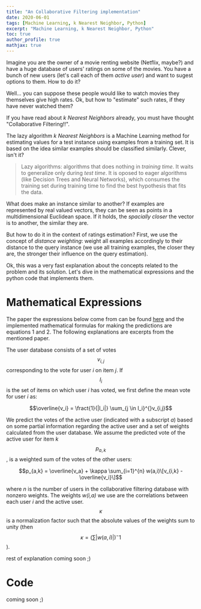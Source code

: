 ```yaml
---
title: "An Collaborative Filtering implementation"
date: 2020-06-01
tags: [Machine Learning, k Nearest Neighbor, Python]
excerpt: "Machine Learning, k Nearest Neighbor, Python"
toc: true
author_profile: true
mathjax: true
---
```


Imagine you are the owner of a movie renting website (Netflix, maybe?) and have a huge database of users' ratings on some of the movies. You have a bunch of new users (let's call each of them _active user_) and want to sugest options to them. How to do it?

Well... you can suppose these people would like to watch movies they themselves give high rates. Ok, but how to "estimate" such rates, if they have never watched them?

If you have read about _k Nearest Neighbors_ already, you must have thought "Collaborative Filtering!!".

The lazy algorithm _k Nearest Neighbors_ is a Machine Learning method for estimating values for a test instance using examples from a training set. It is based on the idea similar examples should be classified similarly. Clever, isn't it?

> Lazy algorithms: algorithms that does nothing in _training time_. It waits to generalize only during _test time_. It is oposed to eager algorithms (like Decision Trees and Neural Networks), which consumes the training set during training time to find the best hypothesis that fits the data.  

What does make an instance similar to another? If examples are represented by real valued vectors, they can be seen as points in a multidimensional Euclidean space. If it holds, the _spacially closer_ the vector is to another, the similar they are.

But how to do it in the context of ratings estimation? First, we use the concept of _distance weighting_: weight all examples accordingly to their distance to the query instance (we use all training examples, the closer they are, the stronger their influence on the query estimation).

Ok, this was a very fast explanation about the concepts related to the problem and its solution. Let's dive in the mathematical expressions and the python code that implements them.

# Mathematical Expressions

 The paper the expressions below come from can be found [here](https://courses.cs.washington.edu/courses/csep546/17au/psetwww/2/algsweb.pdf) and the implemented mathematical formulas for making the predictions are equations 1 and 2. The following explanations are excerpts from the mentioned paper.

The user database consists of a set of votes $$v_{i,j}$$ corresponding to the vote for user _i_ on item _j_. If $$I_i$$ is the set of items on which user _i_ has voted, we first define the mean vote for user _i_ as:

$$\overline{v_i} = \fract{1}{|I_i|} \sum_{j \in I_i}^{}v_{i,j}$$

We predict the votes of the active user (indicated with a subscript _a_) based on some partial information regarding the active user and a set of weights calculated from the user database. We assume the predicted vote of the active user for item _k_ $$p_{a,k}$$, is a weighted sum of the votes of the other users:

$$p_{a,k} = \overline{v_a} + \kappa \sum_{i=1}^{n} w(a,i)\[v_{i,k} - \overline{v_i}\]$$

where _n_ is the number of users in the collaborative filtering database with nonzero weights. The weights _w(i,a)_ we use are the correlations between each user _i_ and the active user. $$\kappa$$ is a normalization factor such that the absolute values of the weights sum to unity (then $$\kappa = (\sum |w(a,i)| )^-1$$).

rest of explanation coming soon ;)

# Code

coming soon ;)